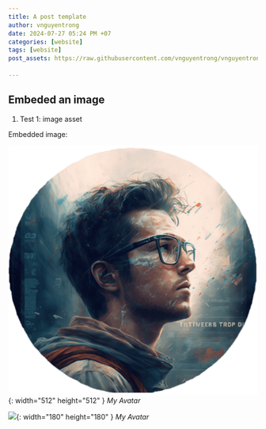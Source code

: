 ```yaml
---
title: A post template
author: vnguyentrong
date: 2024-07-27 05:24 PM +07
categories: [website]
tags: [website]
post_assets: https://raw.githubusercontent.com/vnguyentrong/vnguyentrong.github.io/icode_master/_posts/assets/2024-07-27-create-template-post

---
```


## Embeded an image

1. Test 1: image asset

Embedded image:

![](https://raw.githubusercontent.com/vnguyentrong/vnguyentrong.github.io/icode_master/_posts/assets/2024-07-27-create-template-post/vnguyentrong-512x512.png){: width="512" height="512" }
_My Avatar_

![]({{page.post_assets}}/vnguyentrong-512x512.png){: width="180" height="180" }
_My Avatar_
